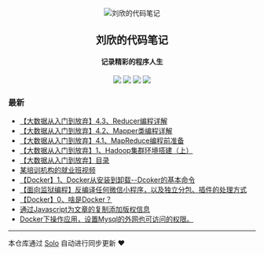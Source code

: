 <p align="center"><img alt="刘欣的代码笔记" src="https://img.hacpai.com/file/2019/11/Java1-0fb0f83d.png"></p><h2 align="center">
刘欣的代码笔记
</h2>

<h4 align="center">记录精彩的程序人生</h4>
<p align="center"><a title="刘欣的代码笔记" target="_blank" href="https://github.com/141Mr-liu/solo-blog"><img src="https://img.shields.io/github/last-commit/141Mr-liu/solo-blog.svg?style=flat-square&color=FF9900"></a>
<a title="GitHub repo size in bytes" target="_blank" href="https://github.com/141Mr-liu/solo-blog"><img src="https://img.shields.io/github/repo-size/141Mr-liu/solo-blog.svg?style=flat-square"></a>
<a title="Solo Version" target="_blank" href="https://github.com/b3log/solo/releases"><img src="https://img.shields.io/badge/solo-3.6.6-f1e05a.svg?style=flat-square&color=blueviolet"></a>
<a title="Hits" target="_blank" href="https://github.com/b3log/hits"><img src="https://hits.b3log.org/141Mr-liu/solo-blog.svg"></a></p>

### 最新

* [【大数据从入门到放弃】4.3、Reducer编程详解](https://www.liuxincode.cn/articles/2019/11/20/1574256501308.html)
* [【大数据从入门到放弃】4.2、Mapper类编程详解](https://www.liuxincode.cn/articles/2019/11/19/1574173947739.html)
* [【大数据从入门到放弃】4.1、MapReduce编程前准备](https://www.liuxincode.cn/articles/2019/11/19/1574167680477.html)
* [【大数据从入门到放弃】1、Hadoop集群环境搭建（上）](https://www.liuxincode.cn/articles/2019/11/19/1574165408089.html)
* [【大数据从入门到放弃】目录 ](https://www.liuxincode.cn/articles/2019/11/19/1574154268859.html)
* [某培训机构的就业班视频](https://www.liuxincode.cn/articles/2019/11/18/1574055740182.html)
* [【Docker】1、Docker从安装到卸载--Dcoker的基本命令](https://www.liuxincode.cn/articles/2019/11/10/1573393755217.html)
* [【面向监狱编程】反编译任何微信小程序，以及独立分包、插件的处理方式](https://www.liuxincode.cn/articles/2019/11/08/1573213884359.html)
* [【Docker】0、啥是Docker？](https://www.liuxincode.cn/articles/2019/11/07/1573136895179.html)
* [通过Javascript为文章的复制添加版权信息](https://www.liuxincode.cn/articles/2019/11/07/1573056661091.html)
* [Docker下操作应用，设置Mysql的外网也可访问的权限。](https://www.liuxincode.cn/articles/2019/11/06/1573036954887.html)



---

本仓库通过 [Solo](https://github.com/b3log/solo) 自动进行同步更新 ❤️ 
